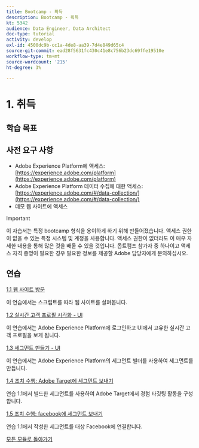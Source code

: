 ```yaml
---
title: Bootcamp - 획득
description: Bootcamp - 획득
kt: 5342
audience: Data Engineer, Data Architect
doc-type: tutorial
activity: develop
exl-id: 4500dc9b-cc1a-4de8-aa39-7d4e849d65c4
source-git-commit: ead28f5631fc430c41e8c756b23dc69ffe19510e
workflow-type: tm+mt
source-wordcount: '215'
ht-degree: 3%

---
```


# 1. 취득

## 학습 목표

## 사전 요구 사항

- Adobe Experience Platform에 액세스: [https://experience.adobe.com/platform](https://experience.adobe.com/platform)
- Adobe Experience Platform 데이터 수집에 대한 액세스: [https://experience.adobe.com/#/data-collection/](https://experience.adobe.com/#/data-collection/)
- 데모 웹 사이트에 액세스

>[!IMPORTANT]
>
>이 자습서는 특정 bootcamp 형식을 용이하게 하기 위해 만들어졌습니다. 액세스 권한이 없을 수 있는 특정 시스템 및 계정을 사용합니다. 액세스 권한이 없더라도 이 매우 자세한 내용을 통해 많은 것을 배울 수 있을 것입니다. 옵트캠프 참가자 중 하나이고 액세스 자격 증명이 필요한 경우 필요한 정보를 제공할 Adobe 담당자에게 문의하십시오.

## 연습

[1.1 웹 사이트 방문](./ex1.md)

이 연습에서는 스크립트를 따라 웹 사이트를 살펴봅니다.

[1.2 실시간 고객 프로필 시각화 - UI](./ex2.md)

이 연습에서는 Adobe Experience Platform에 로그인하고 UI에서 고유한 실시간 고객 프로필을 보게 됩니다.

[1.3 세그먼트 만들기 - UI](./ex3.md)

이 연습에서는 Adobe Experience Platform의 세그먼트 빌더를 사용하여 세그먼트를 만듭니다.

[1.4 조치 수행: Adobe Target에 세그먼트 보내기](./ex4.md)

연습 1.1에서 빌드한 세그먼트를 사용하여 Adobe Target에서 경험 타깃팅 활동을 구성합니다.

[1.5 조치 수행: facebook에 세그먼트 보내기](./ex5.md)

연습 1.1에서 작성한 세그먼트를 대상 Facebook에 연결합니다.

[모든 모듈로 돌아가기](../../overview.md)
